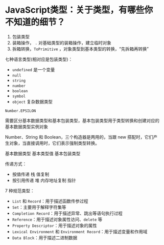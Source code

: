 # JavaScript类型：关于类型，有哪些你不知道的细节？

1. 包装类型
2. 装箱操作， `.` 对基础类型的装箱操作，建立临时对象
3. 拆箱转换，`ToPrimitive` ，对象类型到基本类型的转换，“先拆箱再转换”


七种语言类型(相对应是包装类型)：
- `undefined` 是一个变量
- `null`
- `string`
- `number`
- `boolean`
- `symbol`
- `object` 复杂数据类型

`Number.EPSILON`


需要区分基本数据类型和基本包装类型，基本包装类型用于类型转换和创建对应的基本数据类型实例对象

Number、String 和 Boolean，三个构造器是两用的，当跟 new 搭配时，它们产生对象，当直接调用时，它们表示强制类型转换。

基本数据类型 基本类型值  基本包装类型

传递方式：
- 按值传递 栈 值复制
- 按引用传递 堆 内存地址复制 指针


7 种规范类型：
- `List` 和 `Record`：用于描述函数传参过程
- `Set`：主要用于解释字符集等
- `Completion Record`：用于描述异常、跳出等语句执行过程
- `Reference`：用于描述对象属性访问、`delete` 等
- `Property Descriptor`：用于描述对象的属性
- `Lexical Environment` 和 `Environment Record`：用于描述变量和作用域
- `Data Block`：用于描述二进制数据

